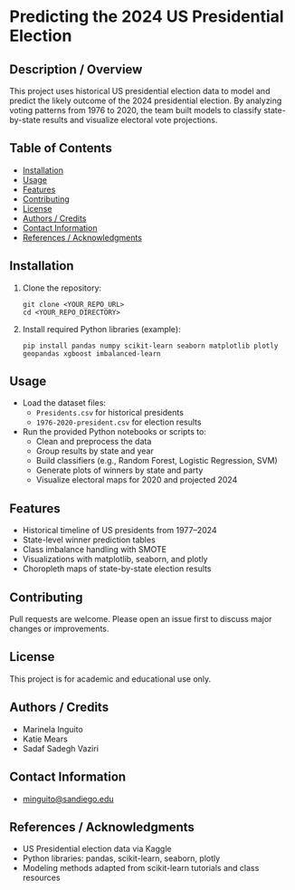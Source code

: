 
# Predicting the 2024 US Presidential Election

## Description / Overview

This project uses historical US presidential election data to model and predict the likely outcome of the 2024 presidential election. By analyzing voting patterns from 1976 to 2020, the team built models to classify state-by-state results and visualize electoral vote projections.

## Table of Contents

- [Installation](#installation)
- [Usage](#usage)
- [Features](#features)
- [Contributing](#contributing)
- [License](#license)
- [Authors / Credits](#authors--credits)
- [Contact Information](#contact-information)
- [References / Acknowledgments](#references--acknowledgments)

## Installation

1. Clone the repository:  
   ```
   git clone <YOUR_REPO_URL>
   cd <YOUR_REPO_DIRECTORY>
   ```

2. Install required Python libraries (example):  
   ```
   pip install pandas numpy scikit-learn seaborn matplotlib plotly geopandas xgboost imbalanced-learn
   ```

## Usage

- Load the dataset files:  
  - `Presidents.csv` for historical presidents  
  - `1976-2020-president.csv` for election results  
- Run the provided Python notebooks or scripts to:  
  - Clean and preprocess the data  
  - Group results by state and year  
  - Build classifiers (e.g., Random Forest, Logistic Regression, SVM)  
  - Generate plots of winners by state and party  
  - Visualize electoral maps for 2020 and projected 2024

## Features

- Historical timeline of US presidents from 1977–2024  
- State-level winner prediction tables  
- Class imbalance handling with SMOTE  
- Visualizations with matplotlib, seaborn, and plotly  
- Choropleth maps of state-by-state election results

## Contributing

Pull requests are welcome. Please open an issue first to discuss major changes or improvements.

## License

This project is for academic and educational use only.

## Authors / Credits

- Marinela Inguito
- Katie Mears
- Sadaf Sadegh Vaziri

## Contact Information

- minguito@sandiego.edu

## References / Acknowledgments

- US Presidential election data via Kaggle
- Python libraries: pandas, scikit-learn, seaborn, plotly
- Modeling methods adapted from scikit-learn tutorials and class resources
